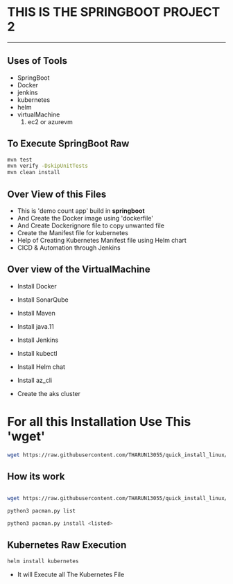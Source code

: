 # THIS IS THE SPRINGBOOT PROJECT 2

***

## Uses of Tools

- SpringBoot
- Docker
- jenkins
- kubernetes
- helm
- virtualMachine 
  1. ec2 or azurevm

## To Execute SpringBoot Raw

```bash
mvn test
mvn verify -DskipUnitTests
mvn clean install
```

## Over View of this Files

- This is 'demo count app' build in **springboot**
- And Create the Docker image using 'dockerfile' 
- And Create Dockerignore file to copy unwanted file
- Create the Manifest file for kubernetes
- Help of Creating Kubernetes Manifest file using Helm chart
- CICD & Automation through Jenkins

## Over view of the VirtualMachine

- Install Docker

- Install SonarQube

- Install Maven

- Install java.11

- Install Jenkins

- Install kubectl

- Install Helm chat

- Install az_cli

- Create the aks cluster

# For all this Installation Use This 'wget'

```bash
wget https://raw.githubusercontent.com/THARUN13055/quick_install_linux/main/pacman.py
```
## How its work

```bash

wget https://raw.githubusercontent.com/THARUN13055/quick_install_linux/main/pacman.py

python3 pacman.py list

python3 pacman.py install <listed>

```

## Kubernetes Raw Execution

```bash
helm install kubernetes
```

- It will Execute all The Kubernetes File
